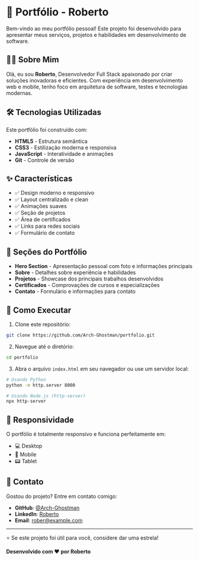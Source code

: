 # 🚀 Portfólio - Roberto

Bem-vindo ao meu portfólio pessoal! Este projeto foi desenvolvido para apresentar meus serviços, projetos e habilidades em desenvolvimento de software.

## 👨‍💻 Sobre Mim

Olá, eu sou **Roberto**, Desenvolvedor Full Stack apaixonado por criar soluções inovadoras e eficientes. Com experiência em desenvolvimento web e mobile, tenho foco em arquitetura de software, testes e tecnologias modernas.

## 🛠️ Tecnologias Utilizadas

Este portfólio foi construído com:

- **HTML5** - Estrutura semântica
- **CSS3** - Estilização moderna e responsiva
- **JavaScript** - Interatividade e animações
- **Git** - Controle de versão

## ✨ Características

- ✅ Design moderno e responsivo
- ✅ Layout centralizado e clean
- ✅ Animações suaves
- ✅ Seção de projetos
- ✅ Área de certificados
- ✅ Links para redes sociais
- ✅ Formulário de contato

## 🎯 Seções do Portfólio

- **Hero Section** - Apresentação pessoal com foto e informações principais
- **Sobre** - Detalhes sobre experiência e habilidades
- **Projetos** - Showcase dos principais trabalhos desenvolvidos
- **Certificados** - Comprovações de cursos e especializações
- **Contato** - Formulário e informações para contato

## 🚀 Como Executar

1. Clone este repositório:
```bash
git clone https://github.com/Arch-Ghostman/portfolio.git
```

2. Navegue até o diretório:
```bash
cd portfolio
```

3. Abra o arquivo `index.html` em seu navegador ou use um servidor local:
```bash
# Usando Python
python -m http.server 8000

# Usando Node.js (http-server)
npx http-server
```

## 📱 Responsividade

O portfólio é totalmente responsivo e funciona perfeitamente em:
- 💻 Desktop
- 📱 Mobile
- 📟 Tablet

## 🤝 Contato

Gostou do projeto? Entre em contato comigo:

- **GitHub**: [@Arch-Ghostman](https://github.com/Arch-Ghostman)
- **LinkedIn**: [Roberto](https://linkedin.com/in/roberto)
- **Email**: rober@example.com

---

⭐ Se este projeto foi útil para você, considere dar uma estrela!

**Desenvolvido com ❤️ por Roberto**